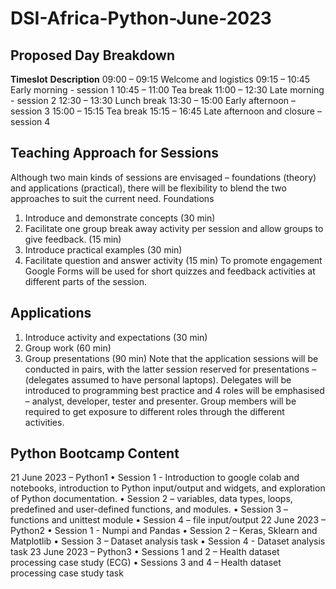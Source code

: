 # DSI-Africa-Python-June-2023
## Proposed Day Breakdown
**Timeslot**	    **Description**
09:00 – 09:15	    Welcome and logistics
09:15 – 10:45	    Early morning - session 1
10:45 – 11:00	    Tea break
11:00 – 12:30	    Late morning - session 2
12:30 – 13:30	    Lunch break
13:30 – 15:00	    Early afternoon – session 3
15:00 – 15:15	    Tea break
15:15 – 16:45	    Late afternoon and closure – session 4

## Teaching Approach for Sessions
Although two main kinds of sessions are envisaged – foundations (theory) and applications (practical), there will be flexibility to blend the two approaches to suit the current need.
Foundations
1.	Introduce and demonstrate concepts (30 min)
2.	Facilitate one group break away activity per session and allow groups to give feedback. (15 min)
3.	Introduce practical examples (30 min)
4.	Facilitate question and answer activity (15 min)
To promote engagement Google Forms will be used for short quizzes and feedback activities at different parts of the session. 

## Applications
1.	Introduce activity and expectations (30 min)
2.	Group work (60 min)
3.	Group presentations (90 min)
Note that the application sessions will be conducted in pairs, with the latter session reserved for presentations – (delegates assumed to have personal laptops). Delegates will be introduced to programming best practice and 4 roles will be emphasised – analyst, developer, tester and presenter. Group members will be required to get exposure to different roles through the different activities.

## Python Bootcamp Content
21 June 2023 – Python1
•	Session 1 - Introduction to google colab and notebooks, introduction to Python input/output and widgets, and exploration of Python documentation.
•	Session 2 – variables, data types, loops, predefined and user-defined functions, and modules.
•	Session 3 – functions and unittest module
•	Session 4 – file input/output
22 June 2023 – Python2
•	Session 1 - Numpi and Pandas
•	Session 2 – Keras, Sklearn and Matplotlib
•	Session 3 – Dataset analysis task
•	Session 4 - Dataset analysis task
23 June 2023 – Python3
•	Sessions 1 and 2 – Health dataset processing case study (ECG)
•	Sessions 3 and 4 – Health dataset processing case study task
